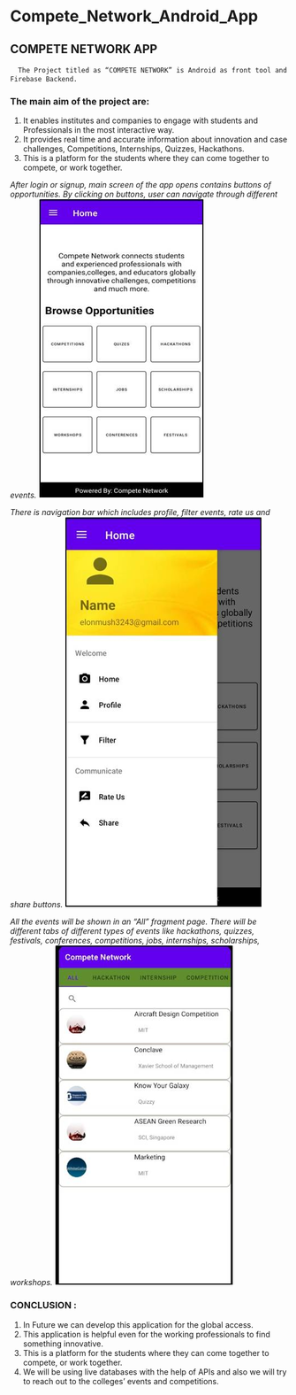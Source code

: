 # Compete_Network_Android_App

## COMPETE NETWORK APP
      The Project titled as “COMPETE NETWORK” is Android as front tool and Firebase Backend. 

### The main aim of the project are:
1. It enables institutes and companies to engage with students and Professionals in the most interactive way.
2. It provides real time and accurate  information about innovation and case challenges, Competitions, Internships, Quizzes, Hackathons.
3. This is a platform for the students where they can come together to compete, or work together.


*After login or signup, main screen of the app opens contains buttons of opportunities.*
*By clicking on buttons, user can navigate through different events.*
<img src="https://github.com/shubhb123/Compete_Network_Android_App/blob/main/compete%20network%20app/Photos/Picture1.jpg">

*There is navigation bar which includes profile, filter events, rate us and share buttons.*
<img src="compete network app/Photos/Picture2.jpg">

*All the events will be shown in an “All” fragment page.*
*There will be different tabs of different types of events like hackathons, quizzes, festivals, conferences, competitions, jobs, internships, scholarships, workshops.* 
<img src="compete network app/Photos/Picture3.jpg">

### CONCLUSION :
1. In Future we can develop this application for the global access. 
2. This application is helpful even for the working professionals to find something innovative.
3. This is a platform for the students where they can come together to compete, or work together.
4. We will be using live databases with the help of APIs and also we will try to reach out to the colleges’ events and competitions.

